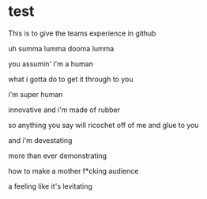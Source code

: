 # test
This is to give the teams experience in github

uh summa lumma dooma lumma

you assumin' i'm a human

what i gotta do to get it through to you

i'm super human

innovative and i'm made of rubber

so anything you say will ricochet off of me and glue to you

and i'm devestating

more than ever demonstrating

how to make a mother f*cking audience

a feeling like it's levitating
